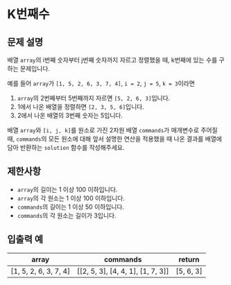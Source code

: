 # K번째수

## 문제 설명

배열 `array`의 i번째 숫자부터 j번째 숫자까지 자르고 정렬했을 때, k번째에 있는 수를 구하는 문제입니다.

예를 들어 `array`가 `[1, 5, 2, 6, 3, 7, 4]`, `i = 2`, `j = 5`, `k = 3`이라면

1. `array`의 2번째부터 5번째까지 자르면 `[5, 2, 6, 3]`입니다.
2. 1에서 나온 배열을 정렬하면 `[2, 3, 5, 6]`입니다.
3. 2에서 나온 배열의 3번째 숫자는 5입니다.

배열 `array`와 `[i, j, k]`를 원소로 가진 2차원 배열 `commands`가 매개변수로 주어질 때, `commands`의 모든 원소에 대해 앞서 설명한 연산을 적용했을 때 나온 결과를 배열에 담아 반환하는 `solution` 함수를 작성해주세요.

## 제한사항

- `array`의 길이는 1 이상 100 이하입니다.
- `array`의 각 원소는 1 이상 100 이하입니다.
- `commands`의 길이는 1 이상 50 이하입니다.
- `commands`의 각 원소는 길이가 3입니다.

## 입출력 예

| array                 | commands                      | return   |
|-----------------------|-------------------------------|----------|
| [1, 5, 2, 6, 3, 7, 4] | [[2, 5, 3], [4, 4, 1], [1, 7, 3]] | [5, 6, 3] |